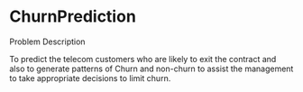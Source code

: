 # ChurnPrediction

Problem Description

To predict the telecom customers who are likely to exit the contract and also to generate patterns of Churn and non-churn to assist the management to take appropriate decisions to limit churn.
